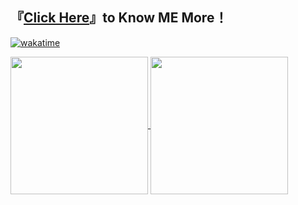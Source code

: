 
## 『[Click Here](https://mp333player.com)』to Know ME More！

[![wakatime](https://wakatime.com/badge/user/018dcfb3-6f20-4fee-8fb1-34e14d275e67.svg)](https://wakatime.com/@018dcfb3-6f20-4fee-8fb1-34e14d275e67)

<a href="https://wakatime.com/@JeanneWillis">
  <img height=220 align="center" src="https://github-readme-stats.vercel.app/api/wakatime?username=JeanneWillis&layout=compact&langs_count=10&card_width=500" />
</a>

<a href="https://github.com/liW-J">
  <img height=220 align="center" src="https://github-readme-stats.vercel.app/api/top-langs?username=liW-J&layout=donut&langs_count=6&card_width=300" />
</a>







